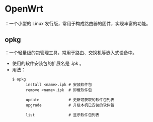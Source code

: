 # OpenWrt

：一个小型的 Linux 发行版，常用于构成路由器的固件，实现丰富的功能。

## opkg

：一个轻量级的包管理工具，常用于路由、交换机等嵌入式设备中。
- 使用的软件安装包的扩展名是 .ipk 。
- 用法：
    ```
    $ opkg
          install <name>.ipk # 安装软件包
          remove <name>.ipk  # 卸载软件包

          update             # 更新可获取的软件包列表
          upgrade            # 升级本机已安装的软件包

          list               # 显示软件包列表
    ```
